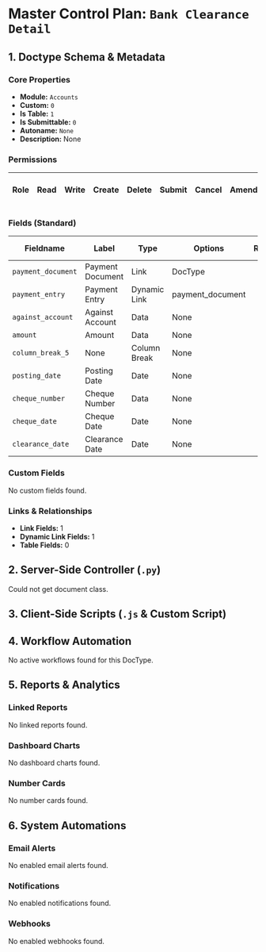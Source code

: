 # Master Control Plan: `Bank Clearance Detail`

## 1. Doctype Schema & Metadata

### Core Properties
- **Module:** `Accounts`
- **Custom:** `0`
- **Is Table:** `1`
- **Is Submittable:** `0`
- **Autoname:** `None`
- **Description:** None

### Permissions
| Role | Read | Write | Create | Delete | Submit | Cancel | Amend | Report | Import | Export | Print | Email | Share | Set User Perms |
|---|---|---|---|---|---|---|---|---|---|---|---|---|---|---|


### Fields (Standard)
| Fieldname | Label | Type | Options | Required | Hidden | Read Only | Default | Description |
|---|---|---|---|---|---|---|---|---|
| `payment_document` | Payment Document | Link | DocType |  |  |  | None | None |
| `payment_entry` | Payment Entry | Dynamic Link | payment_document |  |  |  | None | None |
| `against_account` | Against Account | Data | None |  |  | ✅ | None | None |
| `amount` | Amount | Data | None |  |  | ✅ | None | None |
| `column_break_5` | None | Column Break | None |  |  |  | None | None |
| `posting_date` | Posting Date | Date | None |  |  | ✅ | None | None |
| `cheque_number` | Cheque Number | Data | None |  |  | ✅ | None | None |
| `cheque_date` | Cheque Date | Date | None |  |  | ✅ | None | None |
| `clearance_date` | Clearance Date | Date | None |  |  |  | None | None |


### Custom Fields
No custom fields found.


### Links & Relationships
- **Link Fields:** 1
- **Dynamic Link Fields:** 1
- **Table Fields:** 0

## 2. Server-Side Controller (`.py`)
Could not get document class.


## 3. Client-Side Scripts (`.js` & Custom Script)




## 4. Workflow Automation
No active workflows found for this DocType.


## 5. Reports & Analytics
### Linked Reports
No linked reports found.


### Dashboard Charts
No dashboard charts found.


### Number Cards
No number cards found.


## 6. System Automations
### Email Alerts
No enabled email alerts found.


### Notifications
No enabled notifications found.


### Webhooks
No enabled webhooks found.
